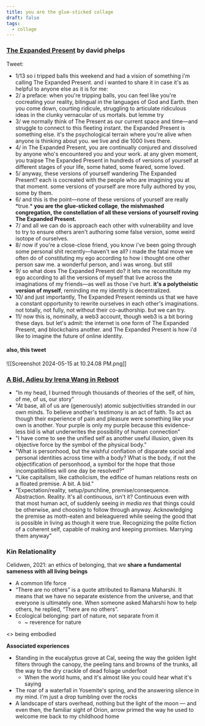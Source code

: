 ```yaml
---
title: you are the glue-sticked collage
draft: false
tags:
  - collage
---
```

### [The Expanded Present](https://twitter.com/divine_economy/status/1584603692224761856 ) by david phelps
Tweet:
* 1/13 so i tripped balls this weekend and had a vision of something i'm calling The Expanded Present. and i wanted to share it in case it's as helpful to anyone else as it is for me:
* 2/ a preface: when you're tripping balls, you can feel like you're cocreating your reality, bilingual in the languages of God and Earth. then you come down, courting ridicule, struggling to articulate ridiculous ideas in the clunky vernacular of us mortals. but lemme try
* 3/ we normally think of The Present as our current space and time—and struggle to connect to this fleeting instant. the Expanded Present is something else. it's the psychological terrain where you're alive when anyone is thinking about you. we live and die 1000 lives there.
* 4/ in The Expanded Present, you are continually conjured and dissolved by anyone who's encountered you and your work. at any given moment, you traipse The Expanded Present in hundreds of versions of yourself at different stages of your life, some hated, some feared, some loved.
* 5/ anyway, these versions of yourself wandering The Expanded Present? each is cocreated with the people who are imagining you at that moment. some versions of yourself are more fully authored by you, some by them.
* 6/ and this is the point—none of these versions of yourself are really \*true.\* **you are the glue-sticked collage**, **the mishmashed congregation, the constellation of all these versions of yourself roving The Expanded Present.**
* 7/ and all we can do is approach each other with vulnerability and love to try to ensure others aren't authoring some false version, some weird isotope of ourselves.
* 8/ now if you're a close-close friend, you know i've been going through some personal shit recently—haven't we all? i made the fatal move we often do of constituting my ego according to how i thought one other person saw me. a wonderful person, and i was wrong. but still
* 9/ so what does The Expanded Present do? it lets me reconstitute my ego according to all the versions of myself that live across the imaginations of my friends—as well as those i've hurt. **it's a polytheistic version of myself**, reminding me my identity is decentralized.
* 10/ and just importantly, The Expanded Present reminds us that we have a constant opportunity to rewrite ourselves in each other's imaginations. not totally, not fully, not without their co-authorship. but we can try.
* 11/ now this is, nominally, a web3 account, though web3 is a bit boring these days. but let's admit: the internet is one form of The Expanded Present, and blockchains another. and The Expanded Present is how i'd like to imagine the future of online identity.

#### also, this tweet
![[Screenshot 2024-05-15 at 10.24.08 PM.png]]

### [A Bid, Adieu by Irena Wang in Reboot](https://joinreboot.org/p/adieu)
* "In my head, I burned through thousands of theories of the self, of him, of me, of us, our story"
* "At base, all of us are (generously) atomic subjectivities stranded in our own minds. To believe another's testimony is an act of faith. To act as though their experience of pain and pleasure were something like your own is another. Your purple is only my purple because this evidence-less bid is what underwrites the possibility of human connection"
* "I have come to see the unified self as another useful illusion, given its objective force by the symbol of the physical body."
* "What is personhood, but the wishful conflation of disparate social and personal identities across time with a body? What is the body, if not the objectification of personhood, a symbol for the hope that those incompatibilities will one day be resolved?"
* "Like capitalism, like catholicism, the edifice of human relations rests on a floated premise. A bit. A bid."
* "Expectation/reality, setup/punchline, premise/consequence. Abstraction. Reality. It's all continuous, isn't it? Continuous even with that most human act, of suddenly seeing *in media res* that things could be otherwise, and choosing to follow through anyway. Acknowledging the premise as moth-eaten and beleaguered while seeing the good that is possible in living as though it were true. Recognizing the polite fiction of a coherent self, capable of making and keeping promises. Marrying them anyway"

### Kin Relationality
Celidwen, 2021: an ethics of belonging, that we **share a fundamental sameness with all living beings**
* A common life force
* “There are no others” is a quote attributed to Ramana Maharshi. It means that we have no separate existence from the universe, and that everyone is ultimately one. When someone asked Maharshi how to help others, he replied, “There are no others”.
* Ecological belonging: part of nature, not separate from it
	* ~ reverence for nature

<> being embodied

**Associated experiences**
* Standing in the eucalyptus grove at Cal, seeing the way the golden light filters through the canopy, the peeling tans and browns of the trunks, all the way to the dry crackle of dead foliage underfoot
	* When the world hums, and it's almost like you could hear what it's saying
* The roar of a waterfall in Yosemite's spring, and the answering silence in my mind. I'm just a drop tumbling over the rocks
* A landscape of stars overhead, nothing but the light of the moon — and even then, the familiar sight of Orion, arrow primed the way he used to welcome me back to my childhood home
